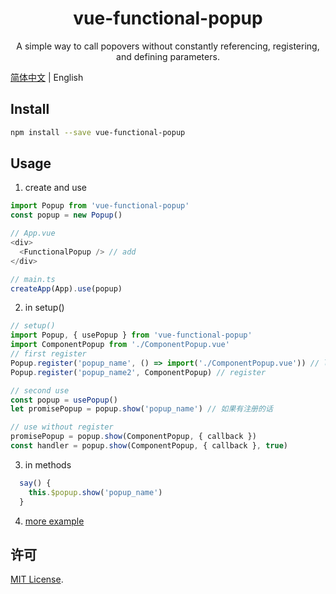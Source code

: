 <h1 align="center">vue-functional-popup</h1>

<div align="center">
A simple way to call popovers without constantly referencing, registering, and defining parameters.
</div>

[简体中文](./README-zh_CN.md) | English

## Install

```bash
npm install --save vue-functional-popup
```

## Usage

1. create and use

```js
import Popup from 'vue-functional-popup'
const popup = new Popup()

// App.vue
<div>
  <FunctionalPopup /> // add
</div>

// main.ts
createApp(App).use(popup)
```

2. in setup()

```js
// setup()
import Popup, { usePopup } from 'vue-functional-popup'
import ComponentPopup from './ComponentPopup.vue'
// first register
Popup.register('popup_name', () => import('./ComponentPopup.vue')) // lazy load
Popup.register('popup_name2', ComponentPopup) // register

// second use
const popup = usePopup()
let promisePopup = popup.show('popup_name') // 如果有注册的话

// use without register
promisePopup = popup.show(ComponentPopup, { callback })
const handler = popup.show(ComponentPopup, { callback }, true)
```

3. in methods

```js
  say() {
    this.$popup.show('popup_name')
  }
```

4. [more example](./packages/playground/)

## 许可

[MIT License](./LICENSE).

